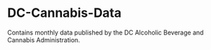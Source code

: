 # DC-Cannabis-Data
Contains monthly data published by the DC Alcoholic Beverage and Cannabis Administration.
